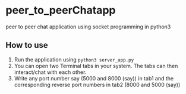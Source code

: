 # peer_to_peerChatapp
peer to peer chat application using socket programming in python3

## How to use
1. Run the application using `python3 server_app.py`
2. You can open two Terminal tabs in your system. The tabs can then interact/chat with each other.
3. Write any port number say (5000 and 8000 (say)) in tab1 and the corresponding reverse port numbers in tab2 (8000 and 5000 (say))

